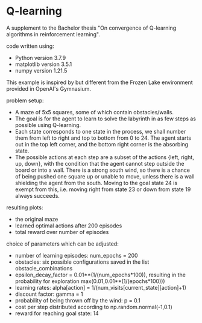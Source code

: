 # Q-learning

A supplement to the Bachelor thesis "On convergence of Q-learning algorithms in reinforcement learning".

code written using:
* Python version 3.7.9
* matplotlib version 3.5.1
* numpy version 1.21.5

This example is inspired by but different from the Frozen Lake environment provided in OpenAI's Gymnasium.

problem setup:
* A maze of 5x5 squares, some of which contain obstacles/walls.
* The goal is for the agent to learn to solve the labyrinth in as few steps as possible using Q-learning.
* Each state corresponds to one state in the process, we shall number them from left to right and top to bottom from 0 to 24. The agent starts out in the top left corner, and the bottom right corner is the absorbing state.
* The possible actions at each step are a subset of the actions {left, right, up, down}, with the condition that the agent cannot step outside the board or into a wall. There is a strong south wind, so there is a chance of being pushed one square up or unable to move, unless there is a wall shielding the agent from the south. Moving to the goal state 24 is exempt from this, i.e. moving right from state 23 or down from state 19 always succeeds.

resulting plots:
* the original maze
* learned optimal actions after 200 episodes
* total reward over number of episodes
	
choice of parameters which can be adjusted:
* number of learning episodes: num_epochs = 200
* obstacles: six possible configurations saved in the list obstacle_combinations
* epsilon_decay_factor = 0.01**(1/(num_epochs\*100)), resulting in the probability for exploration max(0.01,0.01**(1/(epochs\*100)))
* learning rates: alpha[action] = 1/(num_visits[current_state][action]+1)
* discount factor: gamma = 1
* probability of being thrown off by the wind: p = 0.1
* cost per step distributed according to np.random.normal(-1,0.1)
* reward for reaching goal state: 14
